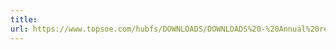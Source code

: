 ```yaml
---
title: 
url: https://www.topsoe.com/hubfs/DOWNLOADS/DOWNLOADS%20-%20Annual%20reports/2018/HT_Sustainability%20Report%202018_WEB.pdf
---
```


